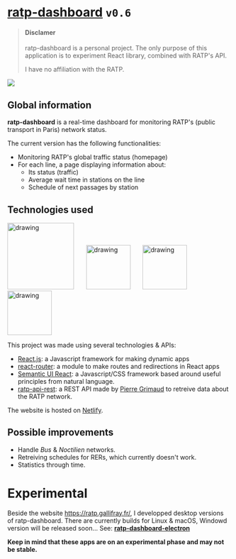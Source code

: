 # [ratp-dashboard](https://ratp.gallifray.fr) `v0.6`


> #### Disclamer
> ratp-dashboard is a personal project. The only purpose of this application is to experiment React library, combined with RATP's API.
> 
> I have no affiliation with the RATP.

![](https://i.imgur.com/3saxFZM.png)


## Global information

**ratp-dashboard** is a real-time dashboard for monitoring RATP's (public transport in Paris) network status.

The current version has the following functionalities:
* Monitoring RATP's global traffic status (homepage)
* For each line, a page displaying information about:
  * Its status (traffic)
  * Average wait time in stations on the line
  * Schedule of next passages by station

## Technologies used

<img src="https://i.imgur.com/oUHcPlO.png" alt="drawing" width="150"/>&nbsp;&nbsp;&nbsp;&nbsp;&nbsp;&nbsp;&nbsp;<img src="https://i.imgur.com/pPQ8RXM.png" alt="drawing" width="100"/>&nbsp;&nbsp;&nbsp;&nbsp;&nbsp;&nbsp;&nbsp;<img src="https://i.imgur.com/JC2Qqmg.png" alt="drawing" width="100"/>&nbsp;&nbsp;&nbsp;&nbsp;&nbsp;&nbsp;&nbsp;<img src="https://i.imgur.com/C5u8ZIa.png" alt="drawing" width="100"/>


This project was made using several technologies & APIs:
* [React.js](https://github.com/facebook/react): a Javascript framework for making dynamic apps
* [react-router](https://github.com/ReactTraining/react-router): a module to make routes and redirections in React apps
* [Semantic UI React](https://github.com/Semantic-Org/Semantic-UI-React): a Javascript/CSS framework based around useful principles from natural language.
* [ratp-api-rest](https://github.com/pgrimaud/ratp-api-rest): a REST API made by [Pierre Grimaud](https://github.com/pgrimaud) to retreive data about the RATP network.

The website is hosted on [Netlify](https://www.netlify.com/).

## Possible improvements
* Handle *Bus* & *Noctilien* networks.
* Retreiving schedules for RERs, which currently doesn't work.
* Statistics through time.

# Experimental
Beside the website https://ratp.gallifray.fr/, I developped desktop versions of ratp-dashboard.
There are currently builds for Linux & macOS, Windowd version will be released soon...
See: [**ratp-dashboard-electron**](https://github.com/gallifray/ratp-dashboard-electron/releases)

**Keep in mind that these apps are on an experimental phase and may not be stable.**
